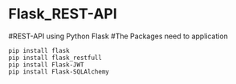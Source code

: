 # Flask_REST-API
#REST-API using Python Flask
#The Packages need to application
```
pip install flask
pip install flask_restfull
pip install Flask-JWT
pip install Flask-SQLAlchemy
```
